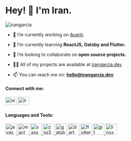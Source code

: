<h1 align="left">Hey! 👋 I'm Iran.</h1>
<p align="left"> <img src="https://komarev.com/ghpvc/?username=irangarcia&label=Profile%20views&color=0e75b6&style=flat" alt="irangarcia" /> </P>



- 🔭 I’m currently working on [Avanti](https://penseavanti.com.br).

- 🌱 I’m currently learning **ReactJS, Gatsby and Flutter.**

- 👯 I’m looking to collaborate on **open source projects.**

- 👨‍💻 All of my projects are available at [irangarcia.dev](https://irangarcia.dev)

- 📫 You can reach me on: **hello@irangarcia.dev**

<h4 align="left">Connect with me:</h4>
<p align="left">
<a href="https://twitter.com/oirangarcia" target="blank"><img src="https://cdn.jsdelivr.net/npm/simple-icons@3.0.1/icons/twitter.svg" alt="oirangarcia" height="25" width="35" /></a>
<a href="https://linkedin.com/in/irangarciaj" target="blank"><img  src="https://cdn.jsdelivr.net/npm/simple-icons@3.0.1/icons/linkedin.svg" alt="irangarciaj" height="25" width="35" /></a>
</p>

<h4 align="left">Languages and Tools:</h4>
<p align="left"> 
<a href="https://developer.mozilla.org/en-US/docs/Web/JavaScript" target="_blank"> <img src="https://devicons.github.io/devicon/devicon.git/icons/javascript/javascript-original.svg" alt="javascript" width="35" height="35"/> </a> 
<a href="https://reactjs.org/" target="_blank"> <img src="https://devicons.github.io/devicon/devicon.git/icons/react/react-original-wordmark.svg" alt="react" width="35" height="35"/> </a> 
<a href="https://sass-lang.com" target="_blank"> <img src="https://devicons.github.io/devicon/devicon.git/icons/sass/sass-original.svg" alt="sass" width="35" height="35"/> </a> 
<A href="https://www.w3schools.com/css/" target="_blank"> <img src="https://devicons.github.io/devicon/devicon.git/icons/css3/css3-original-wordmark.svg" alt="css3" width="35" height="35"/> </A>
<a href="https://www.gatsbyjs.com/" target="_blank"> <img src="https://www.vectorlogo.zone/logos/gatsbyjs/gatsbyjs-icon.svg" alt="gatsby" width="35" height="35"/> </a> 
<a href="https://dart.dev" target="_blank"> <img src="https://www.vectorlogo.zone/logos/dartlang/dartlang-icon.svg" alt="dart" width="35" height="35"/> </a> 
<a href="https://flutter.dev" target="_blank"> <img src="https://www.vectorlogo.zone/logos/flutterio/flutterio-icon.svg" alt="flutter" width="35" height="35"/> </a> 
<a href="https://git-scm.com/" target="_blank"> <img src="https://www.vectorlogo.zone/logos/git-scm/git-scm-icon.svg" alt="git" width="35" height="35"/> </a> 
<a href="https://www.linux.org/" target="_blank"> <img src="https://devicons.github.io/devicon/devicon.git/icons/linux/linux-original.svg" alt="linux" width="35" height="35"/> </a> 
</p>

